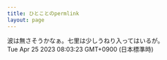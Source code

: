 ```yaml
---
title: ひとことのpermlink
layout: page
---
```

<div class="box" dt="1682377403264">
  波は無さそうかなぁ。七里は少しうねり入ってはいるが。
  <div class="content is-small">Tue Apr 25 2023 08:03:23 GMT+0900 (日本標準時)</div>
</div>